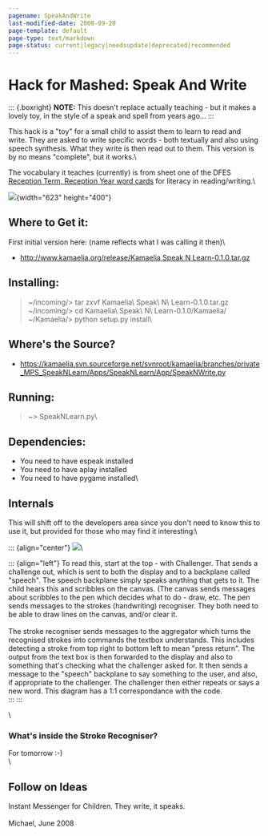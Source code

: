 ```yaml
---
pagename: SpeakAndWrite
last-modified-date: 2008-09-20
page-template: default
page-type: text/markdown
page-status: current|legacy|needsupdate|deprecated|recommended
---
```

Hack for Mashed: Speak And Write
================================

::: {.boxright}
**NOTE:** This doesn\'t replace actually teaching - but it makes a
lovely toy, in the style of a speak and spell from years ago\...
:::

This hack is a \"toy\" for a small child to assist them to learn to read
and write. They are asked to write specific words - both textually and
also using speech synthesis. What they write is then read out to them.
This version is by no means \"complete\", but it works.\

The vocabulary it teaches (currently) is from sheet one of the DFES
[Reception Term, Reception Year word
cards](http://www.standards.dfes.gov.uk/primary/publications/literacy/nls_framework/485701/)
for literacy in reading/writing.\

![](../../../images/SpeakNLearn-1.png){width="623" height="400"}

Where to Get it: 
----------------

First initial version here: (name reflects what I was calling it then)\

-   [http://www.kamaelia.org/release/Kamaelia Speak N
    Learn-0.1.0.tar.gz](../../../release/Kamaelia%20Speak%20N%20Learn-0.1.0.tar.gz)

Installing:
-----------

> \~/incoming/\> tar zxvf Kamaelia\\ Speak\\ N\\ Learn-0.1.0.tar.gz\
> \~/incoming/\> cd Kamaelia\\ Speak\\ N\\ Learn-0.1.0/Kamaelia/\
> \~/Kamaelia/\> python setup.py install\

Where\'s the Source? 
--------------------

-   <https://kamaelia.svn.sourceforge.net/svnroot/kamaelia/branches/private_MPS_SpeakNLearn/Apps/SpeakNLearn/App/SpeakNWrite.py>

Running:
--------

> \~\> SpeakNLearn.py\

Dependencies:
-------------

-   You need to have espeak installed
-   You need to have aplay installed
-   You need to have pygame installed\

Internals
---------

This will shift off to the developers area since you don\'t need to know
this to use it, but provided for those who may find it interesting:\

::: {align="center"}
![](../../../images/SpeakNWriteCodeArchitecture.png)\

::: {align="left"}
To read this, start at the top - with Challenger. That sends a challenge
out, which is sent to both the display and to a backplane called
\"speech\". The speech backplane simply speaks anything that gets to it.
The child hears this and scribbles on the canvas. (The canvas sends
messages about scribbles to the pen which decides what to do - draw,
etc. The pen sends messages to the strokes (handwriting) recogniser.
They both need to be able to draw lines on the canvas, and/or clear it.\
\
The stroke recogniser sends messages to the aggregator which turns the
recognised strokes into commands the textbox understands. This includes
detecting a stroke from top right to bottom left to mean \"press
return\". The output from the text box is then forwarded to the display
and also to something that\'s checking what the challenger asked for. It
then sends a message to the \"speech\" backplane to say something to the
user, and also, if appropriate to the challenger. The challenger then
either repeats or says a new word. This diagram has a 1:1 correspondance
with the code.\
:::
:::

\

### What\'s inside the Stroke Recogniser?

For tomorrow :-)\
\

Follow on Ideas
---------------

Instant Messenger for Children. They write, it speaks.\
\
Michael, June 2008
